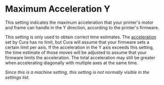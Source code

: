 Maximum Acceleration Y
====
This setting indicates the maximum acceleration that your printer's motor and frame can handle in the Y direction, according to the printer's firmware.

This setting is only used to obtain correct time estimates. The [acceleration](../speed/acceleration_print.md) set by Cura has no limit, but Cura will assume that your firmware sets a certain limit per axis. If the acceleration in the Y axis exceeds this setting, the time estimate of those moves will be adjusted to assume that your firmware limits the acceleration. The total acceleration may still be greater when accelerating diagonally with multiple axes at the same time.

*Since this is a machine setting, this setting is not normally visible in the settings list.*